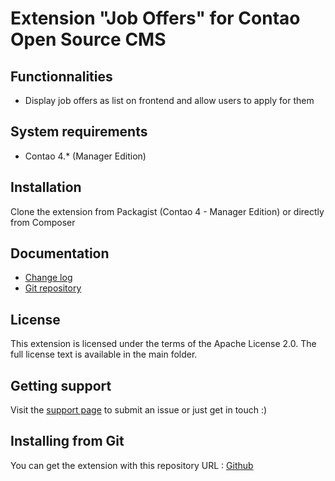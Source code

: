 Extension "Job Offers" for Contao Open Source CMS
======================

Functionnalities
-------------------
 * Display job offers as list on frontend and allow users to apply for them

System requirements
-------------------

 * Contao 4.* (Manager Edition)


Installation
------------

Clone the extension from Packagist (Contao 4 - Manager Edition) or directly from Composer

Documentation
-------------

 * [Change log][1]
 * [Git repository][2]


License
-------

This extension is licensed under the terms of the Apache License 2.0. The full license text is
available in the main folder.


Getting support
---------------

Visit the [support page][3] to submit an issue or just get in touch :)


Installing from Git
-------------------

You can get the extension with this repository URL : [Github][2]

[1]: CHANGELOG.md
[2]: https://github.com/web-ex-machina/contao-job-offers
[3]: https://www.webexmachina.fr/